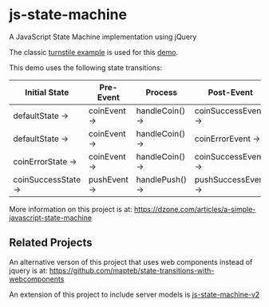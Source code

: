 # js-state-machine

A JavaScript State Machine implementation using jQuery

The classic [turnstile example](https://en.wikipedia.org/wiki/Finite-state_machine) is used for this [demo](https://mapteb.github.io/js-state-machine/jqueryStateMachineDemo.html).

This demo uses the following state transitions:

| Initial State | Pre-Event | Process | Post-Event | Final State |
| --- | --- | --- | --- | --- |
| defaultState -> | coinEvent -> | handleCoin() -> | coinSuccessEvent -> | coinSuccessState |
| defaultState -> | coinEvent -> | handleCoin() -> | coinErrorEvent -> | coinErrorState |
| coinErrorState -> | coinEvent -> | handleCoin() -> | coinSuccessEvent -> | coinSuccessState |
| coinSuccessState -> | pushEvent -> | handlePush() -> | pushSuccessEvent -> |pushSuccessState |

More information on this project is at:
<https://dzone.com/articles/a-simple-javascript-state-machine>

## Related Projects

An alternative verson of this project that uses web components instead of jquery is at: https://github.com/mapteb/state-transitions-with-webcomponents

An extension of this project to include server models is [js-state-machine-v2](https://github.com/mapteb/js-state-machine-v2)
